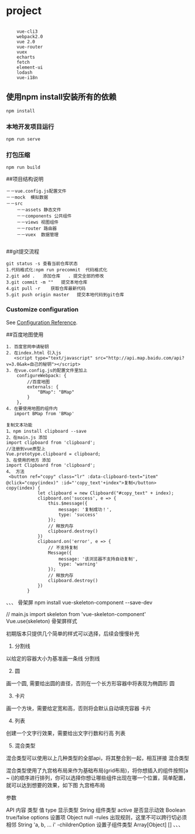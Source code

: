# project 
```

    vue-cli3
    webpack2.0
    vue 2.0
    vue-router
    vuex
    echarts
    fetch
    element-ui
    lodash
    vue-i18n

```

## 使用npm install安装所有的依赖 
```
npm install
```

### 本地开发项目运行
```
npm run serve 
```

### 打包压缩
```
npm run build
```


##项目结构说明
```
－－vue.config.js配置文件
－－mock  模拟数据
－－src
	－－assets 静态文件
	－－components 公共组件
	－－views 视图组件
	－－router 路由器
	－－vuex  数据管理
			
```
##git提交流程
```
git status -s 查看当前仓库状态
1.代码格式化:npm run precommit  代码格式化
2.git add .   添加仓库   . 提交全部的修改
3.git commit -m ""   提交本地仓库
4.git pull -r    获取仓库最新代码
5.git push origin master   提交本地代码到git仓库

```
### Customize configuration
See [Configuration Reference](https://cli.vuejs.org/config/).

##百度地图使用
```
1. 百度官网申请秘钥
2. 在index.html 引入js 
   <script type="text/javascript" src="http://api.map.baidu.com/api?v=3.0&ak=自己的秘钥"></script>
3. 在vue.config.js的配置文件里加上 
    configureWebpack: {
        //百度地图
        externals: {
            "BMap": "BMap"
        }
    },
4. 在要使用地图的组件内
   import BMap from 'BMap'

复制文本功能
1、npm install clipboard --save
2、在main.js 添加 
import clipboard from 'clipboard';
//注册到vue原型上
Vue.prototype.clipboard = clipboard;
3、在使用的地方 添加
import Clipboard from 'clipboard';
4、 方法
 <button ref="copy" class="lr" :data-clipboard-text="item" @click="copy(index)" :id="'copy_text'+index">复制</button>
copy(index) {
            let clipboard = new Clipboard("#copy_text" + index);
            clipboard.on('success', e => {
                this.$message({
                    message: '复制成功！',
                    type: 'success'
                });
                // 释放内存
                clipboard.destroy()
            })
            clipboard.on('error', e => {
                // 不支持复制
                Message({
                    message: '该浏览器不支持自动复制',
                    type: 'warning'
                });
                // 释放内存
                clipboard.destroy()
            })
        }
```
、、、
骨架屏
npm install vue-skeleton-component --save-dev

// main.js
import skeleton from 'vue-skeleton-component'
Vue.use(skeleton)
骨架屏样式

初期版本只提供几个简单的样式可以选择，后续会慢慢补充
1. 分割线

以给定的容器大小为基准画一条线 分割线

<skeleton active type='straightLine' :options="{
    height: '20px',
    position: 'center'
}" />

2. 圆

画一个圆, 需要给出圆的直径，否则在一个长方形容器中将表现为椭圆形 圆

<skeleton  type='circlecom' active :options="{
    width: '150px'
}" />


3. 卡片

画一个方块，需要给定宽和高，否则将会默认自动填充容器 卡片

<skeleton type='card' active :options="{
    width: '200px',
    height: '150px'
}" />


4. 列表

创建一个文字行效果，需要给出文字行数和行高 列表

<skeleton type='listcom' active :options="{
    row: 3,
    lineHight: 20
}" />


5. 混合类型

混合类型可以使用以上几种类型的全部api，将其整合到一起，相互拼接 混合类型

混合类型使用了九宫格布局来作为基础布局(grid布局)，将你想插入的组件按照[a ~ i]的顺序进行排列，你可以选择你想让哪些组件出现在哪一个位置，简单配置，就可以达到想要的效果，如下图 九宫格布局

<skeleton type="custom" :options="{ width: '100%', height: '100%' }" :childrenOption="[
    {type: 'circlecom', rules: 'a, d', active: true, options:{width: '150px'} },
    {type: 'listcom', rules: 'b, c, e, f', active: true},
    {type: 'straightLine', active: true, rules: 'g, h, i'},
]" />

参数

API     内容  类型  值
type    显示类型    String  组件类型
active  是否显示动效  Boolean     true/false
options     设置项     Object  null
-rules  出现规则，这里不可以跨行切必须相邻   String  'a, b, ... i'
-childrenOption     设置子组件类型     Array[Object]   []
、、、
